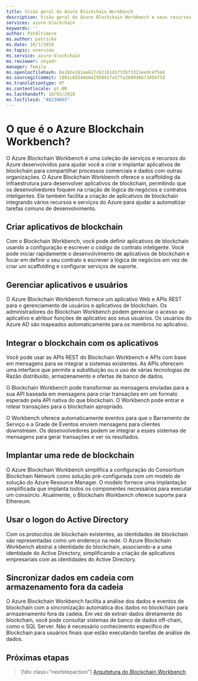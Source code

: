 ```yaml
---
title: Visão geral do Azure Blockchain Workbench
description: Visão geral do Azure Blockchain Workbench e seus recursos.
services: azure-blockchain
keywords: ''
author: PatAltimore
ms.author: patricka
ms.date: 10/1/2018
ms.topic: overview
ms.service: azure-blockchain
ms.reviewer: zeyadr
manager: femila
ms.openlocfilehash: ba102e161ae627c621b1d1f33bf3321eedc4f54d
ms.sourcegitcommit: 1981c65544e642958917a5ffa2b09d6b7345475d
ms.translationtype: HT
ms.contentlocale: pt-BR
ms.lasthandoff: 10/03/2018
ms.locfileid: "48239665"
---
```

# <a name="what-is-azure-blockchain-workbench"></a>O que é o Azure Blockchain Workbench?

O Azure Blockchain Workbench é uma coleção de serviços e recursos do Azure desenvolvidos para ajudar você a criar e implantar aplicativos de blockchain para compartilhar processos comerciais e dados com outras organizações. O Azure Blockchain Workbench oferece o scaffolding da infraestrutura para desenvolver aplicativos de blockchain, permitindo que os desenvolvedores foquem na criação de lógica de negócios e contratos inteligentes. Ele também facilita a criação de aplicativos de blockchain integrando vários recursos e serviços do Azure para ajudar a automatizar tarefas comuns de desenvolvimento.

## <a name="create-blockchain-applications"></a>Criar aplicativos de blockchain

Com o Blockchain Workbench, você pode definir aplicativos de blockchain usando a configuração e escrever o código de contrato inteligente. Você pode iniciar rapidamente o desenvolvimento de aplicativos de blockchain e focar em definir o seu contrato e escrever a lógica de negócios em vez de criar um scaffolding e configurar serviços de suporte.

## <a name="manage-applications-and-users"></a>Gerenciar aplicativos e usuários

O Azure Blockchain Workbench fornece um aplicativo Web e APIs REST para o gerenciamento de usuários e aplicativos de blockchain. Os administradores do Blockchain Workbench podem gerenciar o acesso ao aplicativo e atribuir funções de aplicativo aos seus usuários. Os usuários do Azure AD são mapeados automaticamente para os membros no aplicativo.

## <a name="integrate-blockchain-with-applications"></a>Integrar o blockchain com os aplicativos

Você pode usar as APIs REST do Blockchain Workbench e APIs com base em mensagens para se integrar a sistemas existentes. As APIs oferecem uma interface que permite a substituição ou o uso de várias tecnologias de Razão distribuído, armazenamento e ofertas de banco de dados.

O Blockchain Workbench pode transformar as mensagens enviadas para a sua API baseada em mensagens para criar transações em um formato esperado pela API nativa do que blockchain.  O Workbench pode entrar e rotear transações para o blockchain apropriado. 

O Workbench oferece automaticamente eventos para que o Barramento de Serviço e a Grade de Eventos enviem mensagens para clientes downstream. Os desenvolvedores podem se integrar a esses sistemas de mensagens para gerar transações e ver os resultados.

## <a name="deploy-a-blockchain-network"></a>Implantar uma rede de blockchain

O Azure Blockchain Workbench simplifica a configuração do Consortium Blockchain Network como solução pré-configurada com um modelo de solução do Azure Resource Manager. O modelo fornece uma implantação simplificada que implanta todos os componentes necessários para executar um consórcio. Atualmente, o Blockchain Workbench oferece suporte para Ethereum.

## <a name="use-active-directory-login"></a>Usar o logon do Active Directory

Com os protocolos de blockchain existentes, as identidades de blockchain são representadas como um endereço na rede. O Azure Blockchain Workbench abstrai a identidade do blockchain, associando-a a uma identidade do Active Directory, simplificando a criação de aplicativos empresariais com as identidades do Active Directory.

## <a name="synchronize-on-chain-data-with-off-chain-storage"></a>Sincronizar dados em cadeia com armazenamento fora da cadeia

O Azure Blockchain Workbench facilita a análise dos dados e eventos de blockchain com a sincronização automática dos dados no blockchain para armazenamento fora da cadeia. Em vez de extrair dados diretamente do blockchain, você pode consultar sistemas de banco de dados off-chain, como o SQL Server. Não é necessário conhecimento específico de Blockchain para usuários finais que estão executando tarefas de análise de dados. 

## <a name="next-steps"></a>Próximas etapas

> [!div class="nextstepaction"]
> [Arquitetura do Blockchain Workbench](architecture.md)
